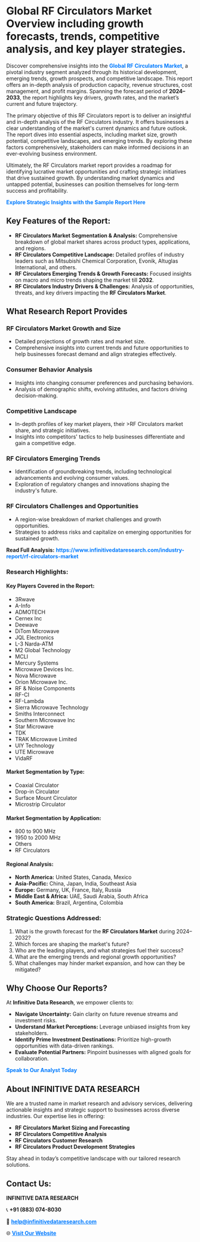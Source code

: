 <h1>Global RF Circulators Market Overview including growth forecasts, trends, competitive analysis, and key player strategies.</h1>
<p>
Discover comprehensive insights into the 
<a href="https://www.infinitivedataresearch.com/industry-report/rf-circulators-market" rel="dofollow" style="color: #007BFF; text-decoration: none;"><strong>Global RF Circulators Market</strong></a>, a pivotal industry segment analyzed through its historical development, emerging trends, growth prospects, and competitive landscape. This report offers an in-depth analysis of production capacity, revenue structures, cost management, and profit margins. Spanning the forecast period of <strong>2024–2033</strong>, the report highlights key drivers, growth rates, and the market’s current and future trajectory.
</p>
<p>
The primary objective of this RF Circulators report is to deliver an insightful and in-depth analysis of the RF Circulators industry. It offers businesses a clear understanding of the market's current dynamics and future outlook. The report dives into essential aspects, including market size, growth potential, competitive landscapes, and emerging trends. By exploring these factors comprehensively, stakeholders can make informed decisions in an ever-evolving business environment.
</p>
<p>
Ultimately, the RF Circulators market report provides a roadmap for identifying lucrative market opportunities and crafting strategic initiatives that drive sustained growth. By understanding market dynamics and untapped potential, businesses can position themselves for long-term success and profitability.
</p>
<p>
<a href="https://www.infinitivedataresearch.com/request-sample/reportId=112435" style="color: #007BFF; text-decoration: none;"><strong>Explore Strategic Insights with the Sample Report Here</strong></a>
</p>

<h2>Key Features of the Report:</h2>
<ul>
<li><strong>RF Circulators Market Segmentation & Analysis:</strong> Comprehensive breakdown of global market shares across product types, applications, and regions.</li>
<li><strong>RF Circulators Competitive Landscape:</strong> Detailed profiles of industry leaders such as Mitsubishi Chemical Corporation, Evonik, Altuglas International, and others.</li>
<li><strong>RF Circulators Emerging Trends & Growth Forecasts:</strong> Focused insights on macro and micro trends shaping the market till <strong>2032</strong>.</li>
<li><strong>RF Circulators Industry Drivers & Challenges:</strong> Analysis of opportunities, threats, and key drivers impacting the <strong>RF Circulators Market</strong>.</li>
</ul>

<h2>What Research Report Provides</h2>
<h3>RF Circulators Market Growth and Size</h3>
<ul>
<li>Detailed projections of growth rates and market size.</li>
<li>Comprehensive insights into current trends and future opportunities to help businesses forecast demand and align strategies effectively.</li>
</ul>

<h3>Consumer Behavior Analysis</h3>
<ul>
<li>Insights into changing consumer preferences and purchasing behaviors.</li>
<li>Analysis of demographic shifts, evolving attitudes, and factors driving decision-making.</li>
</ul>

<h3>Competitive Landscape</h3>
<ul>
<li>In-depth profiles of key market players, their >RF Circulators market share, and strategic initiatives.</li>
<li>Insights into competitors' tactics to help businesses differentiate and gain a competitive edge.</li>
</ul>

<h3>RF Circulators Emerging Trends</h3>
<ul>
<li>Identification of groundbreaking trends, including technological advancements and evolving consumer values.</li>
<li>Exploration of regulatory changes and innovations shaping the industry's future.</li>
</ul>

<h3>RF Circulators Challenges and Opportunities</h3>
<ul>
<li>A region-wise breakdown of market challenges and growth opportunities.</li>
<li>Strategies to address risks and capitalize on emerging opportunities for sustained growth.</li>
</ul>
<p><strong>Read Full Analysis:</strong> <a href="https://www.infinitivedataresearch.com/industry-report/rf-circulators-market" rel="dofollow" style="color: #007BFF; text-decoration: none;"><strong>https://www.infinitivedataresearch.com/industry-report/rf-circulators-market</strong></a></p>
<h3>Research Highlights:</h3>
<h4>Key Players Covered in the Report:</h4>
<ul><li>3Rwave</li><li>A-Info</li><li>ADMOTECH</li><li>Cernex Inc</li><li>Deewave</li><li>DiTom Microwave</li><li>JQL Electronics</li><li>L-3 Narda-ATM</li><li>M2 Global Technology</li><li>MCLI</li><li>Mercury Systems</li><li>Microwave Devices Inc.</li><li>Nova Microwave</li><li>Orion Microwave Inc.</li><li>RF &amp; Noise Components</li><li>RF-CI</li><li>RF-Lambda</li><li>Sierra Microwave Technology</li><li>Smiths Interconnect</li><li>Southern Microwave Inc</li><li>Star Microwave</li><li>TDK</li><li>TRAK Microwave Limited</li><li>UIY Technology</li><li>UTE Microwave</li><li>VidaRF</li></ul>
<h4>Market Segmentation by Type:</h4>
<ul><li>Coaxial Circulator</li><li>Drop-in Circulator</li><li>Surface Mount Circulator</li><li>Microstrip Circulator</li></ul>
<h4>Market Segmentation by Application:</h4>
<ul><li>800 to 900 MHz</li><li>1950 to 2000 MHz</li><li>Others</li><li>RF Circulators</li></ul>

<h4>Regional Analysis:</h4>
<ul>
<li><strong>North America:</strong> United States, Canada, Mexico</li>
<li><strong>Asia-Pacific:</strong> China, Japan, India, Southeast Asia</li>
<li><strong>Europe:</strong> Germany, UK, France, Italy, Russia</li>
<li><strong>Middle East & Africa:</strong> UAE, Saudi Arabia, South Africa</li>
<li><strong>South America:</strong> Brazil, Argentina, Colombia</li>
</ul>

<h3>Strategic Questions Addressed:</h3>
<ol>
<li>What is the growth forecast for the <strong>RF Circulators Market</strong> during 2024–2032?</li>
<li>Which forces are shaping the market's future?</li>
<li>Who are the leading players, and what strategies fuel their success?</li>
<li>What are the emerging trends and regional growth opportunities?</li>
<li>What challenges may hinder market expansion, and how can they be mitigated?</li>
</ol>

<h2>Why Choose Our Reports?</h2>
<p>At <strong>Infinitive Data Research</strong>, we empower clients to:</p>
<ul>
<li><strong>Navigate Uncertainty:</strong> Gain clarity on future revenue streams and investment risks.</li>
<li><strong>Understand Market Perceptions:</strong> Leverage unbiased insights from key stakeholders.</li>
<li><strong>Identify Prime Investment Destinations:</strong> Prioritize high-growth opportunities with data-driven rankings.</li>
<li><strong>Evaluate Potential Partners:</strong> Pinpoint businesses with aligned goals for collaboration.</li>
</ul>
<p><a href="https://www.infinitivedataresearch.com/industry-report/rf-circulators-market" rel="dofollow" style="color: #007BFF; text-decoration: none;"><strong>Speak to Our Analyst Today</strong></a></p>

<h2>About INFINITIVE DATA RESEARCH</h2>
<p>We are a trusted name in market research and advisory services, delivering actionable insights and strategic support to businesses across diverse industries. Our expertise lies in offering:</p>
<ul>
<li><strong>RF Circulators Market Sizing and Forecasting</strong></li>
<li><strong>RF Circulators Competitive Analysis</strong></li>
<li><strong>RF Circulators Customer Research</strong></li>
<li><strong>RF Circulators Product Development Strategies</strong></li>
</ul>
<p>Stay ahead in today’s competitive landscape with our tailored research solutions.</p>

<h2>Contact Us:</h2>
<p><strong>INFINITIVE DATA RESEARCH</strong></p>
<p>📞 <strong>+91 (883) 074-8030</strong></p>
<p>📧 <strong><a href="mailto:help@infinitivedataresearch.com" style="color: #007BFF;">help@infinitivedataresearch.com</a></strong></p>
<p>🌐 <strong><a href="https://www.infinitivedataresearch.com" rel="dofollow" style="color: #007BFF;">Visit Our Website</a></strong></p>